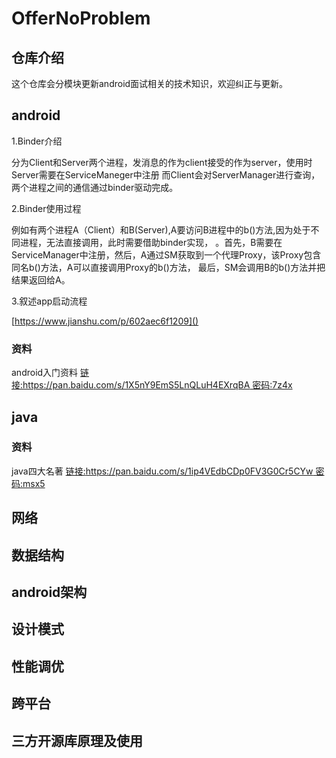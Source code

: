 OfferNoProblem
==============
## 仓库介绍

  这个仓库会分模块更新android面试相关的技术知识，欢迎纠正与更新。
## android
1.Binder介绍

分为Client和Server两个进程，发消息的作为client接受的作为server，使用时Server需要在ServiceManeger中注册
而Client会对ServerManager进行查询，两个进程之间的通信通过binder驱动完成。

2.Binder使用过程

例如有两个进程A（Client）和B(Server),A要访问B进程中的b()方法,因为处于不同进程，无法直接调用，此时需要借助binder实现，
。首先，B需要在ServiceManager中注册，然后，A通过SM获取到一个代理Proxy，该Proxy包含同名b()方法，A可以直接调用Proxy的b()方法，
最后，SM会调用B的b()方法并把结果返回给A。

3.叙述app启动流程

[https://www.jianshu.com/p/602aec6f1209]()

 


### 资料
android入门资料 [链接:https://pan.baidu.com/s/1X5nY9EmS5LnQLuH4EXrqBA  密码:7z4x](android入门资料)
## java
### 资料
java四大名著 [链接:https://pan.baidu.com/s/1ip4VEdbCDp0FV3G0Cr5CYw  密码:msx5](java四大名著)


## 网络


## 数据结构


## android架构


## 设计模式


## 性能调优


## 跨平台


## 三方开源库原理及使用




